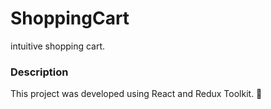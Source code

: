 # ShoppingCart
intuitive shopping cart.

### Description
This project was developed using React and Redux Toolkit. 🚀
